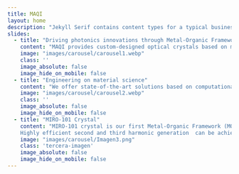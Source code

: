 ```yaml
---
title: MAQI
layout: home
description: "Jekyll Serif contains content types for a typical business website. The theme is fully responsive, blazing fast and artfully illustrated."
slides:
  - title: "Driving photonics innovations through Metal-Organic Frameworks"
    content: "MAQI provides custom-designed optical crystals based on metal-organic frameworks for a variety of applications in optical industry. "
    image: "images/carousel/carousel1.webp"
    class: ''
    image_absolute: false
    image_hide_on_mobile: false
  - title: "Engineering on material science"
    content: "We offer state-of-the-art solutions based on computational physics, materials science and optics that will power your photonics applications with competitive advantages across the evolving optical industry landscape."
    image: "images/carousel/carousel2.webp"
    class: ''
    image_absolute: false
    image_hide_on_mobile: false
  - title: "MIRO-101 Crystal"
    content: "MIRO-101 crystal is our first Metal-Organic Framework (MOF) product designed for optical frequency conversion. 
    Highly efficient second and third harmonic generation  can be achieved by pumping wavelengths at 1030nm."
    image: "images/carousel/Imagen3.png"
    class: 'tercera-imagen'
    image_absolute: false
    image_hide_on_mobile: false
---
```

